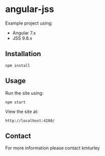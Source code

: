 # angular-jss

Example project using:

* Angular 7.x
* JSS 9.8.x

## Installation

    npm install

## Usage

Run the site using:

    npm start

View the site at:

    http://localhost:4200/

## Contact

For more information please contact kmturley
